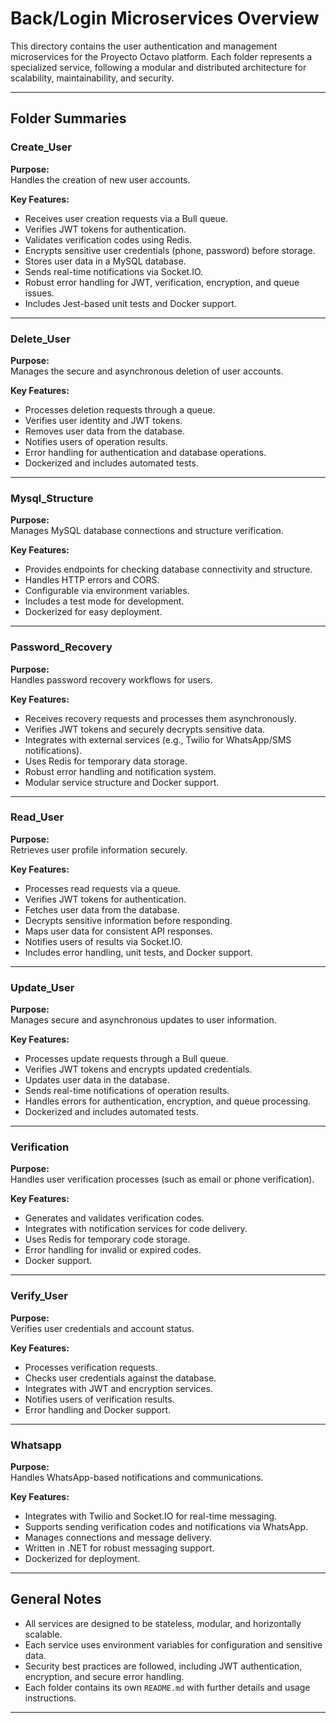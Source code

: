 # Back/Login Microservices Overview

This directory contains the user authentication and management microservices for the Proyecto Octavo platform. Each folder represents a specialized service, following a modular and distributed architecture for scalability, maintainability, and security.

---

## Folder Summaries

### Create_User

**Purpose:**  
Handles the creation of new user accounts.

**Key Features:**
- Receives user creation requests via a Bull queue.
- Verifies JWT tokens for authentication.
- Validates verification codes using Redis.
- Encrypts sensitive user credentials (phone, password) before storage.
- Stores user data in a MySQL database.
- Sends real-time notifications via Socket.IO.
- Robust error handling for JWT, verification, encryption, and queue issues.
- Includes Jest-based unit tests and Docker support.

---

### Delete_User

**Purpose:**  
Manages the secure and asynchronous deletion of user accounts.

**Key Features:**
- Processes deletion requests through a queue.
- Verifies user identity and JWT tokens.
- Removes user data from the database.
- Notifies users of operation results.
- Error handling for authentication and database operations.
- Dockerized and includes automated tests.

---

### Mysql_Structure

**Purpose:**  
Manages MySQL database connections and structure verification.

**Key Features:**
- Provides endpoints for checking database connectivity and structure.
- Handles HTTP errors and CORS.
- Configurable via environment variables.
- Includes a test mode for development.
- Dockerized for easy deployment.

---

### Password_Recovery

**Purpose:**  
Handles password recovery workflows for users.

**Key Features:**
- Receives recovery requests and processes them asynchronously.
- Verifies JWT tokens and securely decrypts sensitive data.
- Integrates with external services (e.g., Twilio for WhatsApp/SMS notifications).
- Uses Redis for temporary data storage.
- Robust error handling and notification system.
- Modular service structure and Docker support.

---

### Read_User

**Purpose:**  
Retrieves user profile information securely.

**Key Features:**
- Processes read requests via a queue.
- Verifies JWT tokens for authentication.
- Fetches user data from the database.
- Decrypts sensitive information before responding.
- Maps user data for consistent API responses.
- Notifies users of results via Socket.IO.
- Includes error handling, unit tests, and Docker support.

---

### Update_User

**Purpose:**  
Manages secure and asynchronous updates to user information.

**Key Features:**
- Processes update requests through a Bull queue.
- Verifies JWT tokens and encrypts updated credentials.
- Updates user data in the database.
- Sends real-time notifications of operation results.
- Handles errors for authentication, encryption, and queue processing.
- Dockerized and includes automated tests.

---

### Verification

**Purpose:**  
Handles user verification processes (such as email or phone verification).

**Key Features:**
- Generates and validates verification codes.
- Integrates with notification services for code delivery.
- Uses Redis for temporary code storage.
- Error handling for invalid or expired codes.
- Docker support.

---

### Verify_User

**Purpose:**  
Verifies user credentials and account status.

**Key Features:**
- Processes verification requests.
- Checks user credentials against the database.
- Integrates with JWT and encryption services.
- Notifies users of verification results.
- Error handling and Docker support.

---

### Whatsapp

**Purpose:**  
Handles WhatsApp-based notifications and communications.

**Key Features:**
- Integrates with Twilio and Socket.IO for real-time messaging.
- Supports sending verification codes and notifications via WhatsApp.
- Manages connections and message delivery.
- Written in .NET for robust messaging support.
- Dockerized for deployment.

---

## General Notes

- All services are designed to be stateless, modular, and horizontally scalable.
- Each service uses environment variables for configuration and sensitive data.
- Security best practices are followed, including JWT authentication, encryption, and secure error handling.
- Each folder contains its own `README.md` with further details and usage instructions.

---
